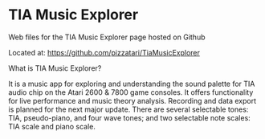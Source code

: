 # TIA Music Explorer
Web files for the TIA Music Explorer page hosted on Github

Located at: https://github.com/pizzatari/TiaMusicExplorer

What is TIA Music Explorer?

It is a music app for exploring and understanding the sound palette for TIA audio chip on the Atari 2600 & 7800 game consoles. It offers functionality for live performance and music theory analysis. Recording and data export is planned for the next major update. There are several selectable tones: TIA, pseudo-piano, and four wave tones; and two selectable note scales: TIA scale and piano scale.

